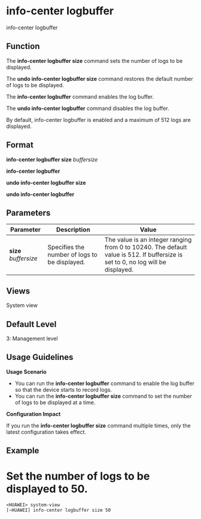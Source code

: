 info-center logbuffer
=====================

info-center logbuffer

Function
--------



The **info-center logbuffer size** command sets the number of logs to be displayed.

The **undo info-center logbuffer size** command restores the default number of logs to be displayed.

The **info-center logbuffer** command enables the log buffer.

The **undo info-center logbuffer** command disables the log buffer.



By default, info-center logbuffer is enabled and a maximum of 512 logs are displayed.


Format
------

**info-center logbuffer size** *buffersize*

**info-center logbuffer**

**undo info-center logbuffer size**

**undo info-center logbuffer**


Parameters
----------

| Parameter | Description | Value |
| --- | --- | --- |
| **size** *buffersize* | Specifies the number of logs to be displayed. | The value is an integer ranging from 0 to 10240. The default value is 512.  If buffersize is set to 0, no log will be displayed. |



Views
-----

System view


Default Level
-------------

3: Management level


Usage Guidelines
----------------

**Usage Scenario**

* You can run the **info-center logbuffer** command to enable the log buffer so that the device starts to record logs.
* You can run the **info-center logbuffer size** command to set the number of logs to be displayed at a time.

**Configuration Impact**

If you run the **info-center logbuffer size** command multiple times, only the latest configuration takes effect.


Example
-------

# Set the number of logs to be displayed to 50.
```
<HUAWEI> system-view
[~HUAWEI] info-center logbuffer size 50

```